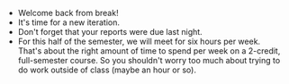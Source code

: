 * Welcome back from break!
* It's time for a new iteration.
* Don't forget that your reports were due last night.
* For this half of the semester, we will meet for six hours per week.  
  That's about the right amount of time to spend per week on a 2-credit,
  full-semester course.  So you shouldn't worry too much about trying
  to do work outside of class (maybe an hour or so).
